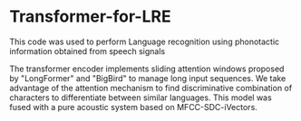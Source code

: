 # Transformer-for-LRE
This code was used to perform Language recognition using phonotactic information obtained from speech signals

The transformer encoder implements sliding attention windows proposed by "LongFormer" and "BigBird" to manage long input sequences. We take advantage of the attention mechanism
to find discriminative combination of characters to differentiate between similar languages. This model was fused with a pure acoustic system based on MFCC-SDC-iVectors.
